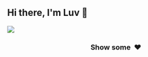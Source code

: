 ## Hi there, I'm Luv  👋
<!-- A Consistent learner who belives in hard work. -->

<!-- 
<img src='https://github-readme-stats.vercel.app/api?username=skjha1&show_icons=true&theme=tokyonight&count_private=true&line_height=40'  align="left" />
<img src='https://github-readme-stats.vercel.app/api/top-langs/?username=skjha1&theme=tokyonight&hide_langs_below=4' align="middle" />

<p align="left"> <a href="https://github.com/ryo-ma/github-profile-trophy"><img src="https://github-profile-trophy.vercel.app/?username=skjha1" alt="skjha1" /></a> </p> -->


<p><img align="center" src="https://github-readme-streak-stats.herokuapp.com/?user=luv2001&%22%20alt=%22skjha1" /></p>

<!-- 
![Pop repo ](https://github-readme-stats.anuraghazra1.vercel.app/api/pin/?username=skjha1&repo=Data-Structure-Algorithm-Programs&theme=great-gatsby)


![Visitor Count](https://profile-counter.glitch.me/skjha1/count.svg) -->



 <h3 align="center">Show some &nbsp;❤️&nbsp;  </h3> 
